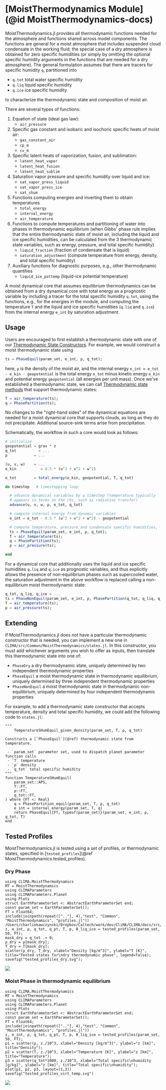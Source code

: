 # [MoistThermodynamics Module](@id MoistThermodynamics-docs)

MoistThermodynamics.jl provides all thermodynamic functions needed for the atmosphere and functions shared across model components. The functions are general for a moist atmosphere that includes suspended cloud condensate in the working fluid; the special case of a dry atmosphere is obtained for zero specific humidities (or simply by omitting the optional specific humidity arguments in the functions that are needed for a dry atmosphere). The general formulation assumes that there are tracers for specific humidity `q`, partitioned into

 - `q.tot` total water specific humidity
 - `q.liq` liquid specific humidity
 - `q.ice` ice specific humidity

to characterize the thermodynamic state and composition of moist air.

There are several types of functions:

1. Equation of state (ideal gas law):
    * `air_pressure`
2. Specific gas constant and isobaric and isochoric specific heats of moist air:
    * `gas_constant_air`
    * `cp_m`
    * `cv_m`
3. Specific latent heats of vaporization, fusion, and sublimation:
    * `latent_heat_vapor`
    * `latent_heat_fusion`
    * `latent_heat_sublim`
4. Saturation vapor pressure and specific humidity over liquid and ice:
    * `sat_vapor_press_liquid`
    * `sat_vapor_press_ice`
    * `sat_shum`
5. Functions computing energies and inverting them to obtain temperatures
    * `total_energy`
    * `internal_energy`
    * `air_temperature`
6. Functions to compute temperatures and partitioning of water into phases in thermodynamic equilibrium (when Gibbs' phase rule implies that the entire thermodynamic state of moist air, including the liquid and ice specific humidities, can be calculated from the 3 thermodynamic state variables, such as energy, pressure, and total specific humidity)
    * `liquid_fraction` (fraction of condensate that is liquid)
    * `saturation_adjustment` (compute temperature from energy, density, and total specific humidity)
7. Auxiliary functions for diagnostic purposes, e.g., other thermodynamic quantities
    * `liquid_ice_pottemp` (liquid-ice potential temperature)

A moist dynamical core that assumes equilibrium thermodynamics can be obtained from a dry dynamical core with total energy as a prognostic variable by including a tracer for the total specific humidity `q.tot`, using the functions, e.g., for the energies in the module, and computing the temperature `T` and the liquid and ice specific humidities (`q.liq` and `q.ice`) from the internal energy `e_int` by saturation adjustment.

## Usage

Users are encouraged to first establish a thermodynamic state with one of our [Thermodynamic State Constructors](@ref). For example, we would construct a moist thermodynamic state using

```julia
ts = PhaseEquil(param_set, e_int, ρ, q_tot);
```

here, `ρ` is the density of the moist air, and the internal energy `e_int = e_tot - e_kin - geopotential` is the total energy `e_tot` minus kinetic energy `e_kin` and potential energy `geopotential` (all energies per unit mass). Once we've established a thermodynamic state, we can call [Thermodynamic state methods](@ref) that support thermodynamic states:

```julia
T = air_temperature(ts);
q = PhasePartition(ts);
```

No changes to the "right-hand sides" of the dynamical equations are needed for a moist dynamical core that supports clouds, as long as they do not precipitate. Additional source-sink terms arise from precipitation.

Schematically, the workflow in such a core would look as follows:
```julia
# initialize
geopotential = grav * z
q_tot          = ...
ρ            = ...

(u, v, w)    = ...
e_kin           = 0.5 * (u^2 + v^2 + w^2)

e_tot        = total_energy(e_kin, geopotential, T, q_tot)

do timestep   # timestepping loop

  # advance dynamical variables by a timestep (temperature typically
  # appears in terms on the rhs, such as radiative transfer)
  advance(u, v, w, ρ, e_tot, q_tot)

  # compute internal energy from dynamic variables
  e_int = e_tot - 0.5 * (u^2 + v^2 + w^2) - geopotential

  # compute temperature, pressure and condensate specific humidities,
  ts = PhaseEquil(param_set, e_int, ρ, q_tot);
  T = air_temperature(ts);
  q = PhasePartition(ts);
  p = air_pressure(ts);

end
```

For a dynamical core that additionally uses the liquid and ice specific humidities `q.liq` and `q.ice` as prognostic variables, and thus explicitly allows the presence of non-equilibrium phases such as supercooled water, the saturation adjustment in the above workflow is replaced calling a non-equilibrium moist thermodynamic state:
```julia
q_tot, q_liq, q_ice = ...
ts = PhaseNonEquil(param_set, e_int, ρ, PhasePartition(q_tot, q_liq, q_ice));
T = air_temperature(ts);
p = air_pressure(ts);
```

## Extending

If MoistThermodynamics.jl does not have a particular thermodynamic constructor that is needed, you can implement a new one in `CLIMA/src/Common/MoistThermodynamics/states.jl`. In this constructor, you must add whichever arguments you wish to offer as inputs, then translate this thermodynamic state into one of:

 - `PhaseDry` a dry thermodynamic state, uniquely determined by two independent thermodynamic properties
 - `PhaseEquil` a moist thermodynamic state in thermodynamic equilibrium, uniquely determined by three independent thermodynamic properties
 - `PhaseNonEquil` a moist thermodynamic state in thermodynamic non-equilibrium, uniquely determined by four independent thermodynamic properties

For example, to add a thermodynamic state constructor that accepts temperature, density and total specific humidity, we could add the following code to `states.jl`:

```
"""
    TemperatureSHumEquil_given_density(param_set, T, ρ, q_tot)

Constructs a [`PhaseEquil`](@ref) thermodynamic state from temperature.

 - `param_set` parameter set, used to dispatch planet parameter function calls
 - `T` temperature
 - `ρ` density
 - `q_tot` total specific humidity
"""
function TemperatureSHumEquil(
    param_set::APS,
    T::FT,
    ρ::FT,
    q_tot::FT,
) where {FT <: Real}
    q = PhasePartition_equil(param_set, T, ρ, q_tot)
    e_int = internal_energy(param_set, T, q)
    return PhaseEquil{FT, typeof(param_set)}(param_set, e_int, ρ, q_tot, T)
end
```

## Tested Profiles

MoistThermodynamics.jl is tested using a set of profiles, or thermodynamic states, specified in [`tested_profiles`](@ref MoistThermodynamics.tested_profiles).

### Dry Phase

```@example
using CLIMA.MoistThermodynamics
MT = MoistThermodynamics
using CLIMAParameters
using CLIMAParameters.Planet
using Plots
struct EarthParameterSet <: AbstractEarthParameterSet end;
const param_set = EarthParameterSet();
FT = Float64;
include(joinpath(repeat([".."], 4),"test", "Common", "MoistThermodynamics", "profiles.jl"))
/Users/charliekawczynski/Dropbox/Caltech/work/dev/CliMA/CLIMA/docs/src/HowToGuides/Common/MoistThermodynamics.md
z, e_int, ρ, q_tot, q_pt, T, p, θ_liq_ice = tested_profiles(param_set, 50, FT);
mask_dry = q_tot .≈ 0;
ρ_dry = ρ[mask_dry];
T_dry = T[mask_dry];
scatter(ρ_dry, T_dry, xlabel="Density [kg/m^3]", ylabel="T [K]", title="Tested states for\ndry thermodynamic phase", legend=false);
savefig("tested_profiles_dry.svg");
```
![](tested_profiles_dry.svg)

### Moist Phase in thermodynamic equilibrium

```@example
using CLIMA.MoistThermodynamics
MT = MoistThermodynamics
using CLIMAParameters
using CLIMAParameters.Planet
using Plots
struct EarthParameterSet <: AbstractEarthParameterSet end;
const param_set = EarthParameterSet();
FT = Float64;
include(joinpath(repeat([".."], 4),"test", "Common", "MoistThermodynamics", "profiles.jl"))
z, e_int, ρ, q_tot, q_pt, T, p, θ_liq_ice = tested_profiles(param_set, 50, FT);
p1 = scatter(ρ, z./10^3, xlabel="Density [kg/m^3]", ylabel="z [km]", title="Density");
p2 = scatter(T, z./10^3, xlabel="Temperature [K]", ylabel="z [km]", title="Temperature");
p3 = scatter(q_tot*1000, z./10^3, xlabel="Total specific\nhumidity [g/kg]", ylabel="z [km]", title="Total specific\nhumidity");
plot(p1, p2, p3, layout=(1,3))
savefig("tested_profiles_virt_temp.svg")
```
![](tested_profiles_virt_temp.svg)
